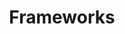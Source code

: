 ---
title: Frameworks
weight: 2
tags: ["React", "Node.js", "Flask", "JUnit", "WordPress", "Material-UI", "FastAPI"]
---